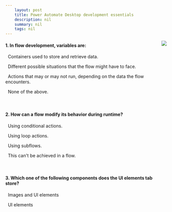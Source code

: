 ```yaml
---
    layout: post
    title: Power Automate Desktop development essentials  
    description: nil
    summary: nil
    tags: nil
---
```



 <a target="_blank" href="https://docs.microsoft.com/en-us/learn/modules/pad-power-automate-desktop-development-essentials/8-check/"><i class="fas fa-external-link-alt"></i> </a>
 <img align="right" src="https://docs.microsoft.com/en-us/learn/achievements/pad-power-automate-desktop-development-essentials.svg">
####  1. In flow development, variables are:


<i class='fas fa-check-square' style='color: Dodgerblue;'></i> &nbsp;&nbsp;Containers used to store and retrieve data.

<i class='far fa-square'></i> &nbsp;&nbsp;Different possible situations that the flow might have to face.

<i class='far fa-square'></i> &nbsp;&nbsp;Actions that may or may not run, depending on the data the flow encounters.

<i class='far fa-square'></i> &nbsp;&nbsp;None of the above.
<br />
<br />
<br />

####  2. How can a flow modify its behavior during runtime?


<i class='fas fa-check-square' style='color: Dodgerblue;'></i> &nbsp;&nbsp;Using conditional actions.

<i class='far fa-square'></i> &nbsp;&nbsp;Using loop actions.

<i class='far fa-square'></i> &nbsp;&nbsp;Using subflows.

<i class='far fa-square'></i> &nbsp;&nbsp;This can't be achieved in a flow.
<br />
<br />
<br />

####  3. Which one of the following components does the UI elements tab store?


<i class='far fa-square'></i> &nbsp;&nbsp;Images and UI elements

<i class='fas fa-check-square' style='color: Dodgerblue;'></i> &nbsp;&nbsp;UI elements
<br />
<br />
<br />
